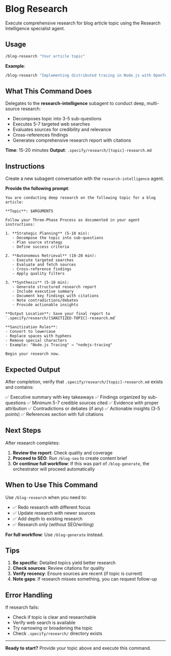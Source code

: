 # Blog Research

Execute comprehensive research for blog article topic using the Research Intelligence specialist agent.

## Usage

```bash
/blog-research "Your article topic"
```

**Example**:
```bash
/blog-research "Implementing distributed tracing in Node.js with OpenTelemetry"
```

## What This Command Does

Delegates to the **research-intelligence** subagent to conduct deep, multi-source research:

- Decomposes topic into 3-5 sub-questions
- Executes 5-7 targeted web searches
- Evaluates sources for credibility and relevance
- Cross-references findings
- Generates comprehensive research report with citations

**Time**: 15-20 minutes
**Output**: `.specify/research/[topic]-research.md`

## Instructions

Create a new subagent conversation with the `research-intelligence` agent.

**Provide the following prompt**:

```
You are conducting deep research on the following topic for a blog article:

**Topic**: $ARGUMENTS

Follow your Three-Phase Process as documented in your agent instructions:

1. **Strategic Planning** (5-10 min):
   - Decompose the topic into sub-questions
   - Plan source strategy
   - Define success criteria

2. **Autonomous Retrieval** (10-20 min):
   - Execute targeted searches
   - Evaluate and fetch sources
   - Cross-reference findings
   - Apply quality filters

3. **Synthesis** (5-10 min):
   - Generate structured research report
   - Include executive summary
   - Document key findings with citations
   - Note contradictions/debates
   - Provide actionable insights

**Output Location**: Save your final report to `.specify/research/[SANITIZED-TOPIC]-research.md`

**Sanitization Rules**:
- Convert to lowercase
- Replace spaces with hyphens
- Remove special characters
- Example: "Node.js Tracing" → "nodejs-tracing"

Begin your research now.
```

## Expected Output

After completion, verify that `.specify/research/[topic]-research.md` exists and contains:

✅ Executive summary with key takeaways
✅ Findings organized by sub-questions
✅ Minimum 5-7 credible sources cited
✅ Evidence with proper attribution
✅ Contradictions or debates (if any)
✅ Actionable insights (3-5 points)
✅ References section with full citations

## Next Steps

After research completes:

1. **Review the report**: Check quality and coverage
2. **Proceed to SEO**: Run `/blog-seo` to create content brief
3. **Or continue full workflow**: If this was part of `/blog-generate`, the orchestrator will proceed automatically

## When to Use This Command

Use `/blog-research` when you need to:

- ✅ Redo research with different focus
- ✅ Update research with newer sources
- ✅ Add depth to existing research
- ✅ Research only (without SEO/writing)

**For full workflow**: Use `/blog-generate` instead.

## Tips

1. **Be specific**: Detailed topics yield better research
2. **Check sources**: Review citations for quality
3. **Verify recency**: Ensure sources are recent (if topic is current)
4. **Note gaps**: If research misses something, you can request follow-up

## Error Handling

If research fails:
- Check if topic is clear and researchable
- Verify web search is available
- Try narrowing or broadening the topic
- Check `.specify/research/` directory exists

---

**Ready to start?** Provide your topic above and execute this command.
